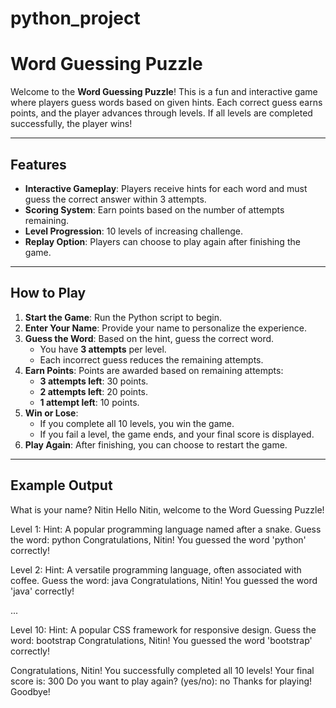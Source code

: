 # python_project

# Word Guessing Puzzle

Welcome to the **Word Guessing Puzzle**! This is a fun and interactive game where players guess words based on given hints. Each correct guess earns points, and the player advances through levels. If all levels are completed successfully, the player wins!

---

## Features
- **Interactive Gameplay**: Players receive hints for each word and must guess the correct answer within 3 attempts.
- **Scoring System**: Earn points based on the number of attempts remaining.
- **Level Progression**: 10 levels of increasing challenge.
- **Replay Option**: Players can choose to play again after finishing the game.

---

## How to Play
1. **Start the Game**: Run the Python script to begin.
2. **Enter Your Name**: Provide your name to personalize the experience.
3. **Guess the Word**: Based on the hint, guess the correct word.
   - You have **3 attempts** per level.
   - Each incorrect guess reduces the remaining attempts.
4. **Earn Points**: Points are awarded based on remaining attempts:
   - **3 attempts left**: 30 points.
   - **2 attempts left**: 20 points.
   - **1 attempt left**: 10 points.
5. **Win or Lose**:
   - If you complete all 10 levels, you win the game.
   - If you fail a level, the game ends, and your final score is displayed.
6. **Play Again**: After finishing, you can choose to restart the game.

---

## Example Output

What is your name? Nitin
Hello Nitin, welcome to the Word Guessing Puzzle!

Level 1:
Hint: A popular programming language named after a snake.
Guess the word: python
Congratulations, Nitin! You guessed the word 'python' correctly!

Level 2:
Hint: A versatile programming language, often associated with coffee.
Guess the word: java
Congratulations, Nitin! You guessed the word 'java' correctly!

...

Level 10:
Hint: A popular CSS framework for responsive design.
Guess the word: bootstrap
Congratulations, Nitin! You guessed the word 'bootstrap' correctly!

Congratulations, Nitin! You successfully completed all 10 levels!
Your final score is: 300
Do you want to play again? (yes/no): no
Thanks for playing! Goodbye!

